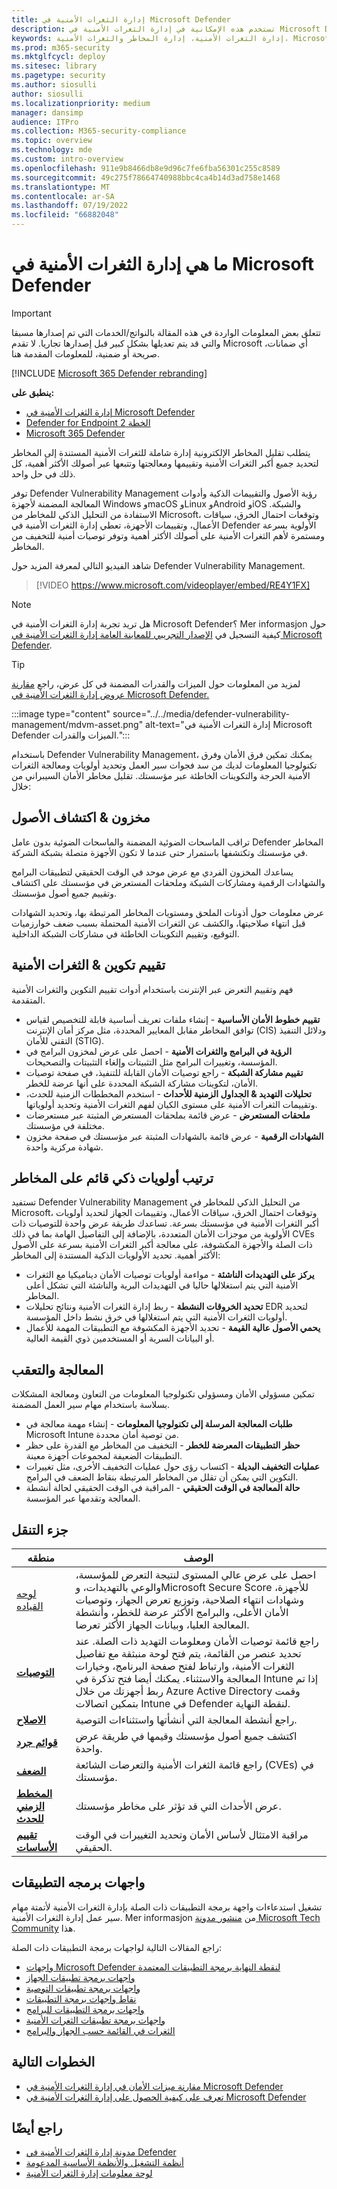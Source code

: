 ```yaml
---
title: إدارة الثغرات الأمنية في Microsoft Defender
description: تستخدم هذه الإمكانية في إدارة الثغرات الأمنية في Microsoft Defender نهجا مستندا إلى المخاطر لتغيير اللعبة لاكتشاف الثغرات الأمنية في نقطة النهاية والتكوينات الخاطئة وتحديد أولوياتها ومعالجتها.
keywords: إدارة الثغرات الأمنية، إدارة المخاطر والثغرات الأمنية، Microsoft Defender لنقطة النهاية TVM، Microsoft Defender لنقطة النهاية-TVM، وإدارة الثغرات الأمنية، وتقييم الثغرات الأمنية، وفحص التهديدات والثغرات الأمنية، تقييم التكوين الآمن، Microsoft Defender لنقطة النهاية، إدارة الثغرات الأمنية في Microsoft Defender، نقاط الضعف في نقطة النهاية، الجيل التالي
ms.prod: m365-security
ms.mktglfcycl: deploy
ms.sitesec: library
ms.pagetype: security
ms.author: siosulli
author: siosulli
ms.localizationpriority: medium
manager: dansimp
audience: ITPro
ms.collection: M365-security-compliance
ms.topic: overview
ms.technology: mde
ms.custom: intro-overview
ms.openlocfilehash: 911e9b8466db8e9d96c7fe6fba56301c255c8589
ms.sourcegitcommit: 49c275f78664740988bbc4ca4b14d3ad758e1468
ms.translationtype: MT
ms.contentlocale: ar-SA
ms.lasthandoff: 07/19/2022
ms.locfileid: "66882048"
---
```

# <a name="what-is-microsoft-defender-vulnerability-management"></a>ما هي إدارة الثغرات الأمنية في Microsoft Defender

> [!IMPORTANT]
> تتعلق بعض المعلومات الواردة في هذه المقالة بالنواتج/الخدمات التي تم إصدارها مسبقا والتي قد يتم تعديلها بشكل كبير قبل إصدارها تجاريا. لا تقدم Microsoft أي ضمانات، صريحة أو ضمنية، للمعلومات المقدمة هنا.

[!INCLUDE [Microsoft 365 Defender rebranding](../../includes/microsoft-defender.md)]

**ينطبق على:**

- [إدارة الثغرات الأمنية في Microsoft Defender](defender-vulnerability-management-capabilities.md)
- [Defender for Endpoint الخطة 2](https://go.microsoft.com/fwlink/p/?linkid=2154037)
- [Microsoft 365 Defender](https://go.microsoft.com/fwlink/?linkid=2118804)

يتطلب تقليل المخاطر الإلكترونية إدارة شاملة للثغرات الأمنية المستندة إلى المخاطر لتحديد جميع أكبر الثغرات الأمنية وتقييمها ومعالجتها وتتبعها عبر أصولك الأكثر أهمية، كل ذلك في حل واحد.

توفر Defender Vulnerability Management رؤية الأصول والتقييمات الذكية وأدوات المعالجة المضمنة لأجهزة Windows وmacOS وLinux وAndroid وiOS والشبكة. الاستفادة من التحليل الذكي للمخاطر من Microsoft، وتوقعات احتمال الخرق، سياقات الأعمال، وتقييمات الأجهزة، تعطي إدارة الثغرات الأمنية في Defender الأولوية بسرعة ومستمرة لأهم الثغرات الأمنية على أصولك الأكثر أهمية وتوفر توصيات أمنية للتخفيف من المخاطر.

شاهد الفيديو التالي لمعرفة المزيد حول Defender Vulnerability Management.

> [!VIDEO https://www.microsoft.com/videoplayer/embed/RE4Y1FX]

>[!Note]
> هل تريد تجربة إدارة الثغرات الأمنية في Microsoft Defender؟ Mer informasjon حول كيفية التسجيل في [الإصدار التجريبي للمعاينة العامة إدارة الثغرات الأمنية في Microsoft Defender](../defender-vulnerability-management/get-defender-vulnerability-management.md).

> [!TIP]
>لمزيد من المعلومات حول الميزات والقدرات المضمنة في كل عرض، راجع [مقارنة عروض إدارة الثغرات الأمنية في Microsoft Defender.](defender-vulnerability-management-capabilities.md)

:::image type="content" source="../../media/defender-vulnerability-management/mdvm-asset.png" alt-text="إدارة الثغرات الأمنية في Microsoft Defender الميزات والقدرات.":::

باستخدام Defender Vulnerability Management، يمكنك تمكين فرق الأمان وفرق تكنولوجيا المعلومات لديك من سد فجوات سير العمل وتحديد أولويات ومعالجة الثغرات الأمنية الحرجة والتكوينات الخاطئة عبر مؤسستك. تقليل مخاطر الأمان السيبراني من خلال:

## <a name="asset-discovery--inventory"></a>مخزون & اكتشاف الأصول

تراقب الماسحات الضوئية المضمنة والماسحات الضوئية بدون عامل Defender المخاطر في مؤسستك وتكتشفها باستمرار حتى عندما لا تكون الأجهزة متصلة بشبكة الشركة.

يساعدك المخزون الفردي مع عرض موحد في الوقت الحقيقي لتطبيقات البرامج والشهادات الرقمية ومشاركات الشبكة وملحقات المستعرض في مؤسستك على اكتشاف وتقييم جميع أصول مؤسستك.

عرض معلومات حول أذونات الملحق ومستويات المخاطر المرتبطة بها، وتحديد الشهادات قبل انتهاء صلاحيتها، والكشف عن الثغرات الأمنية المحتملة بسبب ضعف خوارزميات التوقيع، وتقييم التكوينات الخاطئة في مشاركات الشبكة الداخلية.

## <a name="vulnerability--configuration-assessment"></a>تقييم تكوين & الثغرات الأمنية

فهم وتقييم التعرض عبر الإنترنت باستخدام أدوات تقييم التكوين والثغرات الأمنية المتقدمة.

- **تقييم خطوط الأمان الأساسية** - إنشاء ملفات تعريف أساسية قابلة للتخصيص لقياس توافق المخاطر مقابل المعايير المحددة، مثل مركز أمان الإنترنت (CIS) ودلائل التنفيذ التقني للأمان (STIG).
- **الرؤية في البرامج والثغرات الأمنية** - احصل على عرض لمخزون البرامج في المؤسسة، وتغييرات البرامج مثل التثبيتات وإلغاء التثبيتات والتصحيحات.
- **تقييم مشاركة الشبكة** - راجع توصيات الأمان القابلة للتنفيذ، في صفحة توصيات الأمان، لتكوينات مشاركة الشبكة المحددة على أنها عرضة للخطر.
- **تحليلات التهديد & الجداول الزمنية للأحداث** - استخدم المخططات الزمنية للحدث، وتقييمات الثغرات الأمنية على مستوى الكيان لفهم الثغرات الأمنية وتحديد أولوياتها.
- **ملحقات المستعرض** - عرض قائمة بملحقات المستعرض المثبتة عبر مستعرضات مختلفة في مؤسستك.
- **الشهادات الرقمية** - عرض قائمة بالشهادات المثبتة عبر مؤسستك في صفحة مخزون شهادة مركزية واحدة.

## <a name="risk-based-intelligent-prioritization"></a>ترتيب أولويات ذكي قائم على المخاطر

تستفيد Defender Vulnerability Management من التحليل الذكي للمخاطر في Microsoft، وتوقعات احتمال الخرق، سياقات الأعمال، وتقييمات الجهاز لتحديد أولويات أكبر الثغرات الأمنية في مؤسستك بسرعة. تساعدك طريقة عرض واحدة للتوصيات ذات الأولوية من موجزات الأمان المتعددة، بالإضافة إلى التفاصيل الهامة بما في ذلك CVEs ذات الصلة والأجهزة المكشوفة، على معالجة أكبر الثغرات الأمنية بسرعة على الأصول الأكثر أهمية. تحديد الأولويات الذكية المستندة إلى المخاطر:

- **يركز على التهديدات الناشئة** - مواءمة أولويات توصيات الأمان ديناميكيا مع الثغرات الأمنية التي يتم استغلالها حاليا في التهديدات البرية والناشئة التي تشكل أعلى المخاطر.
- **تحديد الخروقات النشطة** - ربط إدارة الثغرات الأمنية ونتائج تحليلات EDR لتحديد أولويات الثغرات الأمنية التي يتم استغلالها في خرق نشط داخل المؤسسة.
- **يحمي الأصول عالية القيمة** - تحديد الأجهزة المكشوفة مع التطبيقات المهمة للأعمال أو البيانات السرية أو المستخدمين ذوي القيمة العالية.

## <a name="remediation-and-tracking"></a>المعالجة والتعقب

تمكين مسؤولي الأمان ومسؤولي تكنولوجيا المعلومات من التعاون ومعالجة المشكلات بسلاسة باستخدام مهام سير العمل المضمنة.

- **طلبات المعالجة المرسلة إلى تكنولوجيا المعلومات** - إنشاء مهمة معالجة في Microsoft Intune من توصية أمان محددة.
- **حظر التطبيقات المعرضة للخطر** - التخفيف من المخاطر مع القدرة على حظر التطبيقات الضعيفة لمجموعات أجهزة معينة.
- **عمليات التخفيف البديلة** - اكتساب رؤى حول عمليات التخفيف الأخرى، مثل تغييرات التكوين التي يمكن أن تقلل من المخاطر المرتبطة بنقاط الضعف في البرامج.
- **حالة المعالجة في الوقت الحقيقي** - المراقبة في الوقت الحقيقي لحالة أنشطة المعالجة وتقدمها عبر المؤسسة.

## <a name="navigation-pane"></a>جزء التنقل

|منطقه|الوصف|
|---|---|
|[لوحه القياده](tvm-dashboard-insights.md)|احصل على عرض عالي المستوى لنتيجة التعرض للمؤسسة، والوعي بالتهديدات، وMicrosoft Secure Score للأجهزة، وشهادات انتهاء الصلاحية، وتوزيع تعرض الجهاز، وتوصيات الأمان الأعلى، والبرامج الأكثر عرضة للخطر، وأنشطة المعالجة العليا، وبيانات الجهاز الأكثر تعرضا.|
|[**التوصيات**](tvm-security-recommendation.md)|راجع قائمة توصيات الأمان ومعلومات التهديد ذات الصلة. عند تحديد عنصر من القائمة، يتم فتح لوحة منبثقة مع تفاصيل الثغرات الأمنية، وارتباط لفتح صفحة البرنامج، وخيارات المعالجة والاستثناء. يمكنك أيضا فتح تذكرة في Intune إذا تم ربط أجهزتك من خلال Azure Active Directory وقمت بتمكين اتصالات Intune في Defender لنقطة النهاية.|
|[**الاصلاح**](tvm-remediation.md)|راجع أنشطة المعالجة التي أنشأتها واستثناءات التوصية.|
|[**قوائم جرد**](tvm-software-inventory.md)|اكتشف جميع أصول مؤسستك وقيمها في طريقة عرض واحدة.|
|[**الضعف**](tvm-weaknesses.md)|راجع قائمة الثغرات الأمنية والتعرضات الشائعة (CVEs) في مؤسستك.|
|[**المخطط الزمني للحدث**](threat-and-vuln-mgt-event-timeline.md)|عرض الأحداث التي قد تؤثر على مخاطر مؤسستك.|
|[**تقييم الأساسات**](tvm-security-baselines.md)|مراقبة الامتثال لأساس الأمان وتحديد التغييرات في الوقت الحقيقي.|

## <a name="apis"></a>واجهات برمجه التطبيقات

تشغيل استدعاءات واجهة برمجة التطبيقات ذات الصلة بإدارة الثغرات الأمنية لأتمتة مهام سير عمل إدارة الثغرات الأمنية. Mer informasjon من [منشور مدونة Microsoft Tech Community](https://techcommunity.microsoft.com/t5/microsoft-defender-atp/threat-amp-vulnerability-management-apis-are-now-generally/ba-p/1304615) هذا.

راجع المقالات التالية لواجهات برمجة التطبيقات ذات الصلة:

- [واجهات Microsoft Defender لنقطة النهاية برمجة التطبيقات المعتمدة](../defender-endpoint/exposed-apis-list.md)
- [واجهات برمجة تطبيقات الجهاز](../defender-endpoint/machine.md)
- [واجهات برمجة تطبيقات التوصية](../defender-endpoint/vulnerability.md)
- [نقاط واجهات برمجة التطبيقات](../defender-endpoint/score.md)
- [واجهات برمجة التطبيقات للبرامج](../defender-endpoint/software.md)
- [واجهات برمجة تطبيقات الثغرات الأمنية](../defender-endpoint/vulnerability.md)
- [الثغرات في القائمة حسب الجهاز والبرامج](../defender-endpoint/get-all-vulnerabilities-by-machines.md)

## <a name="next-steps"></a>الخطوات التالية

- [مقارنة ميزات الأمان في إدارة الثغرات الأمنية في Microsoft Defender](defender-vulnerability-management-capabilities.md)
- [تعرف على كيفية الحصول على إدارة الثغرات الأمنية في Microsoft Defender](get-defender-vulnerability-management.md)

## <a name="see-also"></a>راجع أيضًا

- [مدونة إدارة الثغرات الأمنية في Defender](https://go.microsoft.com/fwlink/?linkid=2195501)
- [أنظمة التشغيل والأنظمة الأساسية المدعومة](tvm-supported-os.md)
- [لوحة معلومات إدارة الثغرات الأمنية](tvm-dashboard-insights.md)
